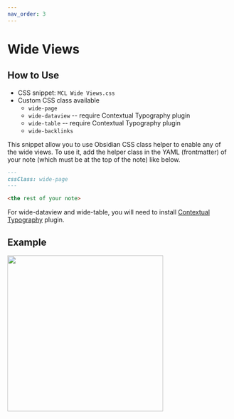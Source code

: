 ```yaml
---
nav_order: 3
---
```


# Wide Views

## How to Use

- CSS snippet: `MCL Wide Views.css`
- Custom CSS class available
	- `wide-page`
	- `wide-dataview` -- require Contextual Typography plugin
	- `wide-table` -- require Contextual Typography plugin
	- `wide-backlinks`

This snippet allow you to use Obsidian CSS class helper to enable any of the wide views. To use it, add the helper class in the YAML (frontmatter) of your note (which must be at the top of the note) like below.

```markdown
---
cssClass: wide-page
---

<the rest of your note>
```

For wide-dataview and wide-table, you will need to install [Contextual Typography](https://github.com/mgmeyers/obsidian-contextual-typography) plugin.

## Example

<img src="https://user-images.githubusercontent.com/42369515/163697717-911d36b3-f505-49c2-803b-775f1d7fae9a.png" height="350px">
